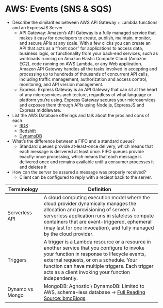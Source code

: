 # AWS: Events (SNS & SQS)

- Describe the similarities between AWS API Gateway + Lambda functions and an ExpressJS Server
  - API Gateway: Amazon’s API Gateway is a fully managed service that makes it easy for developers to create, publish, maintain, monitor, and secure APIs at any scale. With a few clicks you can create an API that acts as a “front door” for applications to access data, business logic, or functionality from your back-end services, such as workloads running on Amazon Elastic Compute Cloud (Amazon EC2), code running on AWS Lambda, or any Web application. Amazon API Gateway handles all the tasks involved in accepting and processing up to hundreds of thousands of concurrent API calls, including traffic management, authorization and access control, monitoring, and API version management.
  - Express: Express Gateway is an API Gateway that can sit at the heart of any microservices architecture, regardless of what language or platform you’re using. Express Gateway secures your microservices and exposes them through APIs using Node.js, ExpressJS and Express middleware.
- List the AWS Database offerings and talk about the pros and cons of each
  - [RDS](https://www.googleadservices.com/pagead/aclk?sa=L&ai=DChcSEwj_4t6L7JH0AhUiGK0GHbifBukYABABGgJwdg&ae=2&ohost=www.google.com&cid=CAESQeD2pA3iSSnOiS0Ki4KCiizCbRym-PTi3IoqcnQFquxCCZTmrnzbuidHfF54mHTgPdyS0kiZtcsjlDnudi7zMraW&sig=AOD64_22U8uoHwH9QrA7IwxJoM2JcaXHFw&q=&ved=2ahUKEwjVkdeL7JH0AhVWDzQIHZBfAkEQqyQoAHoECAIQBw&adurl=)
  - [Redshift](https://www.googleadservices.com/pagead/aclk?sa=L&ai=DChcSEwj_4t6L7JH0AhUiGK0GHbifBukYABADGgJwdg&ae=2&ohost=www.google.com&cid=CAESQeD2pA3iSSnOiS0Ki4KCiizCbRym-PTi3IoqcnQFquxCCZTmrnzbuidHfF54mHTgPdyS0kiZtcsjlDnudi7zMraW&sig=AOD64_0OWEmk0-LHNceo4t1r-NxKnx_BqQ&q=&ved=2ahUKEwjVkdeL7JH0AhVWDzQIHZBfAkEQqyQoAXoECAIQCA&adurl=)
  - [DynamoDB](https://www.googleadservices.com/pagead/aclk?sa=L&ai=DChcSEwj_4t6L7JH0AhUiGK0GHbifBukYABACGgJwdg&ae=2&ohost=www.google.com&cid=CAESQeD2pA3iSSnOiS0Ki4KCiizCbRym-PTi3IoqcnQFquxCCZTmrnzbuidHfF54mHTgPdyS0kiZtcsjlDnudi7zMraW&sig=AOD64_2ppwvRxqJrdgs1Gc19yNnS2ow-Hw&q=&ved=2ahUKEwjVkdeL7JH0AhVWDzQIHZBfAkEQqyQoAnoECAIQCQ&adurl=)
- What’s the difference between a FIFO and a standard queue?
  - Standard queues provide at-least-once delivery, which means that each message is delivered at least once. FIFO queues provide exactly-once processing, which means that each message is delivered once and remains available until a consumer processes it and deletes it
- How can the server be assured a message was properly received?
  - Client can be configured to reply with a reciept back to the server.
  
 | Terminology | Definition |
 | ----------- | ---------- |
 | Serverless API | A cloud computing execution model where the cloud provider dynamically manages the allocation and provisioning of servers. A serverless application runs in stateless compute containers that are event-triggered, ephemeral (may last for one invocation), and fully managed by the cloud provider. |
 | Triggers | A trigger is a Lambda resource or a resource in another service that you configure to invoke your function in response to lifecycle events, external requests, or on a schedule. Your function can have multiple triggers. Each trigger acts as a client invoking your function independently. |
 | Dynamo vs Mongo | MongoDB: Agnostic \ DynamoDB: Limited to AWS, schema-less database -> [Full Reading Source: bmcBlogs](https://www.bmc.com/blogs/mongodb-vs-dynamodb/) |
